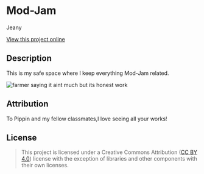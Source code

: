 # Mod-Jam

Jeany

[View this project online](URL_FOR_THE_RUNNING_PROJECT)

## Description

This is my safe space where I keep everything Mod-Jam related.

![farmer saying it aint much but its honest work](https://media.npr.org/assets/img/2023/05/26/honest-work-meme_wide-4029ac991ab09630c53950e7236a45ab07dc9b9d.jpg)

## Attribution
To Pippin and my fellow classmates,I love seeing all your works!

## License

> This project is licensed under a Creative Commons Attribution ([CC BY 4.0](https://creativecommons.org/licenses/by/4.0/deed.en)) license with the exception of libraries and other components with their own licenses.